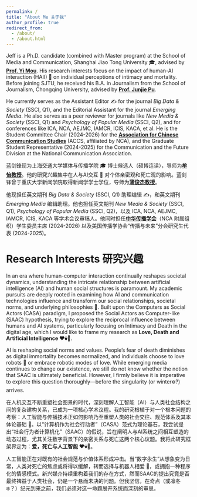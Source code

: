```yaml
---
permalink: /
title: "About Me 关于我"
author_profile: true
redirect_from: 
  - /about/
  - /about.html
---
```


<style>
    /* 为本页面的正文段落设置两端对齐 */
    .page__content p {
        text-align: justify;
    }
    

    /* 自定义正文中的超链接样式 */
    .page__content a {
      color: #002FA7; /* 同样使用克莱因蓝，保持风格统一 */
      text-decoration: none; /* 移除默认的下划线 */
      transition: all 0.2s ease-in-out; /* 让颜色变化更平滑 */
    }

    /* 鼠标悬浮在链接上时的样式 */
    .page__content a:hover {
      color: #0056b3; /* 鼠标悬浮时变为稍浅的蓝色 */
      border-bottom-color: #0056b3; 
    }
</style>

Jeff is a Ph.D. candidate (combined with Master program) at the School of Media and Communication, Shanghai Jiao Tong University 🎓, advised by [**Prof. Yi Mou**](https://cfmhmc.github.io/yimou.github.io/). His research interests focus on the impact of human-AI interaction (HAII) 🤖 on individual perceptions of intimacy and mortality. Before joining SJTU, he received his B.A. in Journalism from the School of Journalism, Chongqing University, advised by [**Prof. Junjie Pu**](https://sj.cqu.edu.cn/info/1138/5612.htm).

He currently serves as the Assistant Editor ✍️ for the journal *Big Data & Society* (SSCI, Q1), and the Editorial Assistant for the journal *Emerging Media*. He also serves as a peer reviewer for journals like *New Media & Society* (SSCI, Q1) and *Psychology of Popular Media* (SSCI, Q2), and for conferences like ICA, NCA, AEJMC, IAMCR, ICIS, KACA, et al. He is the Student Committee Chair (2024-2026) for the [**Association for Chinese Communication Studies**](https://www.chinesecommunicationstudies.com/) (ACCS, affiliated by NCA), and the Graduate Student Representative (2024-2025) for the Communication and the Future Division at the National Communication Association.

蓝剑锋现为上海交通大学媒体与传播学院 🎓 博士候选人（硕博连读），导师为[**牟怡教授**](这里替换成牟怡教授的网址)。他的研究兴趣集中在人与AI交互 🤖 对个体亲密观和死亡观的影响。<span class="my-name">蓝剑锋</span>曾于重庆大学新闻学院取得新闻学学士学位，导师为[**蒲俊杰教授**](这里替换成蒲俊杰教授的网址)。

他现担任英文期刊 *Big Data & Society* (SSCI, Q1) 助理编辑 ✍️，和英文期刊 *Emerging Media* 编辑助理。他也担任英文期刊 *New Media & Society* (SSCI, Q1), *Psychology of Popular Media* (SSCI, Q2)，以及 ICA, NCA, AEJMC, IAMCR, ICIS, KACA 等学术会议审稿人。他同时担任[**中华传播学会**](https://www.chinesecommunicationstudies.com/)（NCA 附属组织）学生委员主席 (2024-2026) 以及美国传播学协会“传播与未来”分会研究生代表 (2024-2025)。



Research Interests 研究兴趣
======
In an era where human-computer interaction continually reshapes societal dynamics, understanding the intricate relationship between artificial intelligence (AI) and human social structures is paramount. My academic pursuits are deeply rooted in examining how AI and communication technologies influence and transform our social relationships, societal norms, and underlying philosophies 🔬. Built upon the Computers as Social Actors (CASA) paradigm, I proposed the Social Actors as Computer-like (SAAC) hypothesis, trying to explore the reciprocal influence between humans and AI systems, particularly focusing on Intimacy and Death in the digital age, which I would like to frame my research as **Love, Death and Artificial Intelligence ❤️💀🤖**.

AI is reshaping social norms and values. People’s fear of death diminishes as digital immortality becomes normalized, and individuals choose to love robots 🤖 or embrace robotic modes of love. While emerging media continues to change our existence, we still do not know whether the notion that SAAC is ultimately beneficial. However, I firmly believe it is imperative to explore this question thoroughly—before the singularity (or winter❄️?) arrives.

在人机交互不断重塑社会图景的时代，深刻理解人工智能（AI）与人类社会结构之间的复杂建构关系，已成为一项核心学术议程。我的研究根植于对一个根本问题的考察：人工智能与传播技术正如何影响乃至重塑人类的社会交往、规范体系及其本体论基础 🔬。以“计算机作为社会行动者”（CASA）范式为理论基石，我尝试提出“社会行为者计算机化”（SAAC）的假说，旨在阐明人与AI系统之间相互塑造的动态过程，尤其关注数字背景下的亲密关系与死亡这两个核心议题。我将此研究框架界定为：**爱，死亡与人工智能 ❤️💀🤖**。

人工智能正在对既有的社会规范与价值体系形成冲击。当“数字永生”从想象变为日常，人类对死亡的焦虑或将得以缓解，转而选择与机器人相爱 🤖，或拥抱一种程序化的情感模式。新兴媒介持续重构着我们的存在方式，然而SAAC的提出究竟是否最终裨益于人类社会，仍是一个悬而未决的问题。但我坚信，在奇点（或凛冬❄️？）纪元到来之前，我们必须对这一命题展开系统而深刻的审思。
